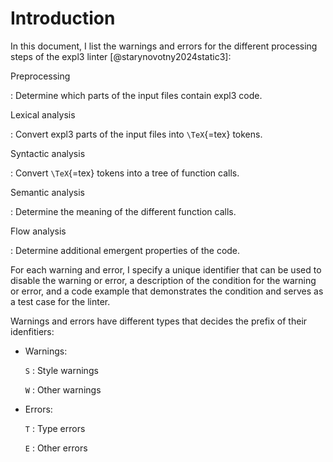 # Introduction

In this document, I list the warnings and errors for the different processing steps of the expl3 linter [@starynovotny2024static3]:

Preprocessing

: Determine which parts of the input files contain expl3 code.

Lexical analysis

: Convert expl3 parts of the input files into `\TeX`{=tex} tokens.

Syntactic analysis

: Convert `\TeX`{=tex} tokens into a tree of function calls.

Semantic analysis

: Determine the meaning of the different function calls.

Flow analysis

: Determine additional emergent properties of the code.

For each warning and error, I specify a unique identifier that can be used to disable the warning or error, a description of the condition for the warning or error, and a code example that demonstrates the condition and serves as a test case for the linter.

Warnings and errors have different types that decides the prefix of their idenfitiers:

- Warnings:

    `S`
    :   Style warnings

    `W`
    :   Other warnings

- Errors:

    `T`
    :   Type errors

    `E`
    :   Other errors